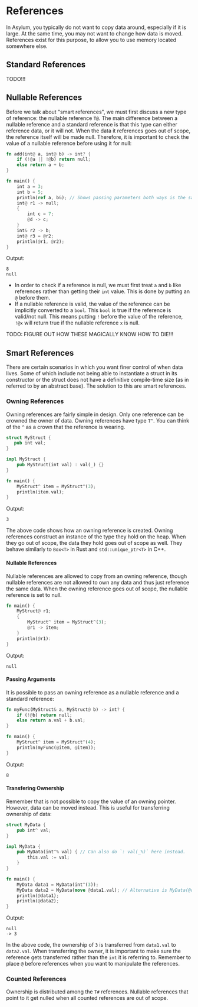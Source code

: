 # References
In Asylum, you typically do not want to copy data around, especially if it is large. At the same time, you may not want to change how data is moved. References exist for this purpose, to allow you to use memory located somewhere else.

## Standard References
TODO!!!

## Nullable References
Before we talk about "smart references", we must first discuss a new type of reference: the nullable reference `T@`. The main difference between a nullable reference and a standard reference is that this type can either reference data, or it will not. When the data it references goes out of scope, the reference itself will be made null. Therefore, it is important to check the value of a nullable reference before using it for null:

```rust
fn add(int@ a, int@ b) -> int? {
    if (!@a || !@b) return null;
    else return a + b;
}

fn main() {
    int a = 3;
    int b = 5;
    println(ref a, b&); // Shows passing parameters both ways is the same.
    int@ r1 -> null;
    {
        int c = 7;
        @d -> c;
    }
    int& r2 -> b;
    int@ r3 = @r2;
    println(@r1, @r2);
}
```
Output:
```
8
null
```

* In order to check if a reference is null, we must first treat `a` and `b` like references rather than getting their `int` value. This is done by putting an `@` before them.
* If a nullable reference is valid, the value of the reference can be implicitly converted to a `bool`. This `bool` is true if the reference is valid/not null. This means putting `!` before the value of the reference, `!@x` will return true if the nullable reference `x` is null.

TODO: FIGURE OUT HOW THESE MAGICALLY KNOW HOW TO DIE!!!

## Smart References
There are certain scenarios in which you want finer control of when data lives. Some of which include not being able to instantiate a struct in its constructor or the struct does not have a definitive compile-time size (as in referred to by an abstract base). The solution to this are smart references.

### Owning References
Owning references are fairly simple in design. Only one reference can be crowned the owner of data. Owning references have type `T^`. You can think of the `^` as a crown that the reference is wearing.

```rust
struct MyStruct {
   pub int val;
}

impl MyStruct {
    pub MyStruct(int val) : val(_) {}
}

fn main() {
    MyStruct^ item = MyStruct^(3);
    println(item.val);
}
```
Output:
```
3
```

The above code shows how an owning reference is created. Owning references construct an instance of the type they hold on the heap. When they go out of scope, the data they hold goes out of scope as well. They behave similarly to `Box<T>` in Rust and `std::unique_ptr<T>` in C++.

#### Nullable References
Nullable references are allowed to copy from an owning reference, though nullable references are not allowed to own any data and thus just reference the same data. When the owning reference goes out of scope, the nullable reference is set to null.

```rust
fn main() {
    MyStruct@ r1;
    {
        MyStruct^ item = MyStruct^(3);
        @r1 -> item;
    }
    println(@r1):
}
```
Output:
```
null
```

#### Passing Arguments
It is possible to pass an owning reference as a nullable reference and a standard reference:

```rust
fn myFunc(MyStruct& a, MyStruct@ b) -> int? {
    if (!@b) return null;
    else return a.val + b.val;
}

fn main() {
    MyStruct^ item = MyStruct^(4);
    println(myFunc(@item, @item));
}
```
Output:
```
8
```

#### Transfering Ownership
Remember that is not possible to copy the value of an owning pointer. However, data can be moved instead. This is useful for transferring ownership of data:

```rust
struct MyData {
    pub int^ val;
}

impl MyData {
    pub MyData(int^% val) { // Can also do `: val(_%)` here instead.
        this.val := val;
    }
}

fn main() {
    MyData data1 = MyData(int^(3));
    MyData data2 = MyData(move @data1.val); // Alternative is MyData(@data1.val%);
    println(@data1);
    println(@data2);
}
```
Output:
```
null
-> 3
```

In the above code, the ownership of `3` is transferred from `data1.val` to `data2.val`. When transferring the owner, it is important to make sure the reference gets transferred rather than the `int` it is referring to. Remember to place `@` before references when you want to manipulate the references.

### Counted References
Ownership is distributed among the `T#` references. Nullable references that point to it get nulled when all counted references are out of scope.